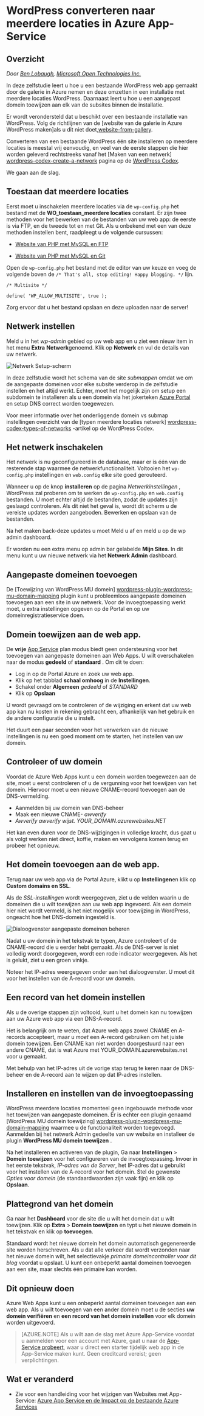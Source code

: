 <properties 
    pageTitle="WordPress converteren naar meerdere locaties in Azure App-Service" 
    description="Meer informatie over het maken van een bestaand WordPress web app gemaakt door de galerie in Azure en converteren naar WordPress meerdere locaties" 
    services="app-service\web" 
    documentationCenter="php" 
    authors="rmcmurray" 
    manager="wpickett" 
    editor=""/>

<tags 
    ms.service="app-service-web" 
    ms.workload="web" 
    ms.tgt_pltfrm="na" 
    ms.devlang="PHP" 
    ms.topic="article" 
    ms.date="08/11/2016" 
    ms.author="robmcm"/>



# <a name="convert-wordpress-to-multisite-in-azure-app-service"></a>WordPress converteren naar meerdere locaties in Azure App-Service

## <a name="overview"></a>Overzicht

*Door [Ben Lobaugh][ben-lobaugh], [Microsoft Open Technologies Inc.][ms-open-tech]*

In deze zelfstudie leert u hoe u een bestaande WordPress web app gemaakt door de galerie in Azure nemen en deze omzetten in een installatie met meerdere locaties WordPress. Daarnaast leert u hoe u een aangepast domein toewijzen aan elk van de subsites binnen de installatie.

Er wordt verondersteld dat u beschikt over een bestaande installatie van WordPress. Volg de richtlijnen van de [website van de galerie in Azure WordPress maken]als u dit niet doet,[website-from-gallery].

Converteren van een bestaande WordPress één site installeren op meerdere locaties is meestal vrij eenvoudig, en veel van de eerste stappen die hier worden geleverd rechtstreeks vanaf het [Maken van een netwerk] [ wordpress-codex-create-a-network] pagina op de [WordPress Codex](http://codex.wordpress.org).

We gaan aan de slag.

## <a name="allow-multisite"></a>Toestaan dat meerdere locaties

Eerst moet u inschakelen meerdere locaties via de `wp-config.php` het bestand met de **WO\_toestaan\_meerdere locaties** constant. Er zijn twee methoden voor het bewerken van de bestanden van uw web app: de eerste is via FTP, en de tweede tot en met Git. Als u onbekend met een van deze methoden instellen bent, raadpleegt u de volgende cursussen:

* [Website van PHP met MySQL en FTP][website-w-mysql-and-ftp-ftp-setup]

* [Website van PHP met MySQL en Git][website-w-mysql-and-git-git-setup]

Open de `wp-config.php` het bestand met de editor van uw keuze en voeg de volgende boven de `/* That's all, stop editing! Happy blogging. */` lijn.

    /* Multisite */

    define( 'WP_ALLOW_MULTISITE', true );

Zorg ervoor dat u het bestand opslaan en deze uploaden naar de server!

## <a name="network-setup"></a>Netwerk instellen

Meld u in het *wp-admin* gebied op uw web app en u ziet een nieuw item in het menu **Extra** **Netwerk**genoemd. Klik op **Netwerk** en vul de details van uw netwerk.

![Netwerk Setup-scherm][wordpress-network-setup]

In deze zelfstudie wordt het schema van de site *submappen* omdat we om de aangepaste domeinen voor elke subsite verderop in de zelfstudie instellen en het altijd werkt. Echter, moet het mogelijk zijn om setup een subdomein te installeren als u een domein via het jokerteken [Azure Portal](https://portal.azure.com) en setup DNS correct worden toegewezen.

Voor meer informatie over het onderliggende domein vs submap instellingen overzicht van de [typen meerdere locaties netwerk] [ wordpress-codex-types-of-networks] -artikel op de WordPress Codex.

## <a name="enable-the-network"></a>Het netwerk inschakelen

Het netwerk is nu geconfigureerd in de database, maar er is één van de resterende stap waarmee de netwerkfunctionaliteit. Voltooien het `wp-config.php` instellingen en `web.config` elke site goed gerouteerd.


Wanneer u op de knop **installeren** op de pagina *Netwerkinstellingen* , WordPress zal proberen om te werken de `wp-config.php` en `web.config` bestanden. U moet echter altijd de bestanden, zodat de updates zijn geslaagd controleren. Als dit niet het geval is, wordt dit scherm u de vereiste updates worden aangeboden. Bewerken en opslaan van de bestanden.


Na het maken back-deze updates u moet Meld u af en meld u op de wp admin dashboard.

Er worden nu een extra menu op admin bar gelabelde **Mijn Sites**. In dit menu kunt u uw nieuwe netwerk via het **Netwerk Admin** dashboard.

## <a name="adding-custom-domains"></a>Aangepaste domeinen toevoegen

De [Toewijzing van WordPress MU domein] [ wordpress-plugin-wordpress-mu-domain-mapping] plugin kunt u probleemloos aangepaste domeinen toevoegen aan een site in uw netwerk. Voor de invoegtoepassing werkt moet, u extra instellingen opgeven op de Portal en op uw domeinregistratieservice doen.

## <a name="enable-domain-mapping-to-the-web-app"></a>Domein toewijzen aan de web app.

De **vrije** [App Service](http://go.microsoft.com/fwlink/?LinkId=529714) plan modus biedt geen ondersteuning voor het toevoegen van aangepaste domeinen aan Web Apps. U wilt overschakelen naar de modus **gedeeld** of **standaard** . Om dit te doen:

* Log in op de Portal Azure en zoek uw web app. 
* Klik op het tabblad **schaal omhoog** in de **Instellingen**.
* Schakel onder **Algemeen** *gedeeld* of *STANDARD*
* Klik op **Opslaan**

U wordt gevraagd om te controleren of de wijziging en erkent dat uw web app kan nu kosten in rekening gebracht een, afhankelijk van het gebruik en de andere configuratie die u instelt.

Het duurt een paar seconden voor het verwerken van de nieuwe instellingen is nu een goed moment om te starten, het instellen van uw domein.

## <a name="verify-your-domain"></a>Controleer of uw domein

Voordat de Azure Web Apps kunt u een domein worden toegewezen aan de site, moet u eerst controleren of u de vergunning voor het toewijzen van het domein. Hiervoor moet u een nieuwe CNAME-record toevoegen aan de DNS-vermelding.

* Aanmelden bij uw domein van DNS-beheer
* Maak een nieuwe CNAME- *awverify*
* *Awverify* *awverify wijst. YOUR_DOMAIN.azurewebsites.NET*

Het kan even duren voor de DNS-wijzigingen in volledige kracht, dus gaat u als volgt werken niet direct, koffie, maken en vervolgens komen terug en probeer het opnieuw.

## <a name="add-the-domain-to-the-web-app"></a>Het domein toevoegen aan de web app.

Terug naar uw web app via de Portal Azure, klikt u op **Instellingen**en klik op **Custom domains en SSL**.

Als de *SSL-instellingen* wordt weergegeven, ziet u de velden waarin u de domeinen die u wilt toewijzen aan uw web app ingevoerd. Als een domein hier niet wordt vermeld, is het niet mogelijk voor toewijzing in WordPress, ongeacht hoe het DNS-domein ingesteld is.

![Dialoogvenster aangepaste domeinen beheren][wordpress-manage-domains]

Nadat u uw domein in het tekstvak te typen, Azure controleert of de CNAME-record die u eerder hebt gemaakt. Als de DNS-server is niet volledig wordt doorgegeven, wordt een rode indicator weergegeven. Als het is gelukt, ziet u een groen vinkje. 

Noteer het IP-adres weergegeven onder aan het dialoogvenster. U moet dit voor het instellen van de A-record voor uw domein.

## <a name="setup-the-domain-a-record"></a>Een record van het domein instellen

Als u de overige stappen zijn voltooid, kunt u het domein kan nu toewijzen aan uw Azure web app via een DNS-A-record. 

Het is belangrijk om te weten, dat Azure web apps zowel CNAME en A-records accepteert, maar u *moet* een A-record gebruiken om het juiste domein toewijzen. Een CNAME kan niet worden doorgestuurd naar een andere CNAME, dat is wat Azure met YOUR_DOMAIN.azurewebsites.net voor u gemaakt.

Met behulp van het IP-adres uit de vorige stap terug te keren naar de DNS-beheer en de A-record aan te wijzen op dat IP-adres instellen.


## <a name="install-and-setup-the-plugin"></a>Installeren en instellen van de invoegtoepassing

WordPress meerdere locaties momenteel geen ingebouwde methode voor het toewijzen van aangepaste domeinen. Er is echter een plugin genaamd [WordPress MU domein toewijzing] [ wordpress-plugin-wordpress-mu-domain-mapping] waarmee u de functionaliteit worden toegevoegd. Aanmelden bij het netwerk Admin gedeelte van uw website en installeer de plugin **WordPress MU domein toewijzen** .

Na het installeren en activeren van de plugin, Ga naar **Instellingen** > **Domein toewijzen** voor het configureren van de invoegtoepassing. Invoer in het eerste tekstvak, *IP-adres van de Server*, het IP-adres dat u gebruikt voor het instellen van de A-record voor het domein. Stel de gewenste *Opties voor domein* (de standaardwaarden zijn vaak fijn) en klik op **Opslaan**.

## <a name="map-the-domain"></a>Plattegrond van het domein

Ga naar het **Dashboard** voor de site die u wilt het domein dat u wilt toewijzen. Klik op **Extra** > **Domein toewijzen** en typt u het nieuwe domein in het tekstvak en klik op **toevoegen**.

Standaard wordt het nieuwe domein het domein automatisch gegenereerde site worden herschreven. Als u dat alle verkeer dat wordt verzonden naar het nieuwe domein wilt, het selectievakje *primaire domeincontroller voor dit blog* voordat u opslaat. U kunt een onbeperkt aantal domeinen toevoegen aan een site, maar slechts één primaire kan worden.

## <a name="do-it-again"></a>Dit opnieuw doen

Azure Web Apps kunt u een onbeperkt aantal domeinen toevoegen aan een web app. Als u wilt toevoegen van een ander domein moet u de secties **uw domein verifiëren** en **een record van het domein instellen** voor elk domein worden uitgevoerd.  

>[AZURE.NOTE] Als u wilt aan de slag met Azure App-Service voordat u aanmelden voor een account met Azure, gaat u naar de [App-Service probeert](http://go.microsoft.com/fwlink/?LinkId=523751), waar u direct een starter tijdelijk web app in de App-Service maken kunt. Geen creditcard vereist; geen verplichtingen.

## <a name="whats-changed"></a>Wat er veranderd
* Zie voor een handleiding voor het wijzigen van Websites met App-Service: [Azure App Service en de Impact op de bestaande Azure Services](http://go.microsoft.com/fwlink/?LinkId=529714)

[ben-lobaugh]: http://ben.lobaugh.net
[ms-open-tech]: http://msopentech.com
[website-from-gallery]: https://www.windowsazure.com/develop/php/tutorials/website-from-gallery/
[wordpress-codex-create-a-network]: http://codex.wordpress.org/Create_A_Network
[website-w-mysql-and-ftp-ftp-setup]: https://www.windowsazure.com/develop/php/tutorials/website-w-mysql-and-ftp/#header-0
[website-w-mysql-and-git-git-setup]: https://www.windowsazure.com/develop/php/tutorials/website-w-mysql-and-git/#header-1
[wordpress-network-setup]: ./media/web-sites-php-convert-wordpress-multisite/wordpress-network-setup.png
[wordpress-codex-types-of-networks]: http://codex.wordpress.org/Before_You_Create_A_Network#Types_of_multisite_network
[wordpress-plugin-wordpress-mu-domain-mapping]: http://wordpress.org/extend/plugins/wordpress-mu-domain-mapping/

[wordpress-manage-domains]: ./media/web-sites-php-convert-wordpress-multisite/wordpress-manage-domains.png

 

